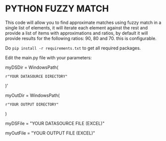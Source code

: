 # PYTHON FUZZY MATCH

This code will allow you to find approximate matches using fuzzy match in a single list of elements, it will iterate each element against the rest and provide a list of items with approximations and ratios, by default it will provide results for the following ratios: 90, 80 and 70.  this is configurable.

Do `pip install -r requirements.txt` to get all required packages.

Edit the main.py file with your parameters:

myDSDir = WindowsPath(

    r"YOUR DATASOURCE DIRECTORY"

)'

myOutDir = WindowsPath(

    r"YOUR OUTPUT DIRECTORY"

)

myDSFile = "YOUR DATASOURCE FILE (EXCEL)"

myOutFile = "YOUR OUTPUT FILE (EXCEL)"